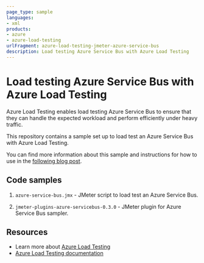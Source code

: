 ```yaml
---
page_type: sample
languages:
- xml
products:
- azure
- azure-load-testing
urlFragment: azure-load-testing-jmeter-azure-service-bus
description: Load testing Azure Service Bus with Azure Load Testing
---
```


# Load testing Azure Service Bus with Azure Load Testing

Azure Load Testing enables load testing Azure Service Bus to ensure that they can handle the expected workload and perform efficiently under heavy traffic.

This repository contains a sample set up to load test an Azure Service Bus with Azure Load Testing.

You can find more information about this sample and instructions for how to use in the [following blog post]().

## Code samples

1. `azure-service-bus.jmx` - JMeter script to load test an Azure Service Bus.

1. `jmeter-plugins-azure-servicebus-0.3.0` - JMeter plugin for Azure Service Bus sampler.

## Resources

- Learn more about [Azure Load Testing](https://aka.ms/malt)
- [Azure Load Testing documentation](https://aka.ms/malt-docs)